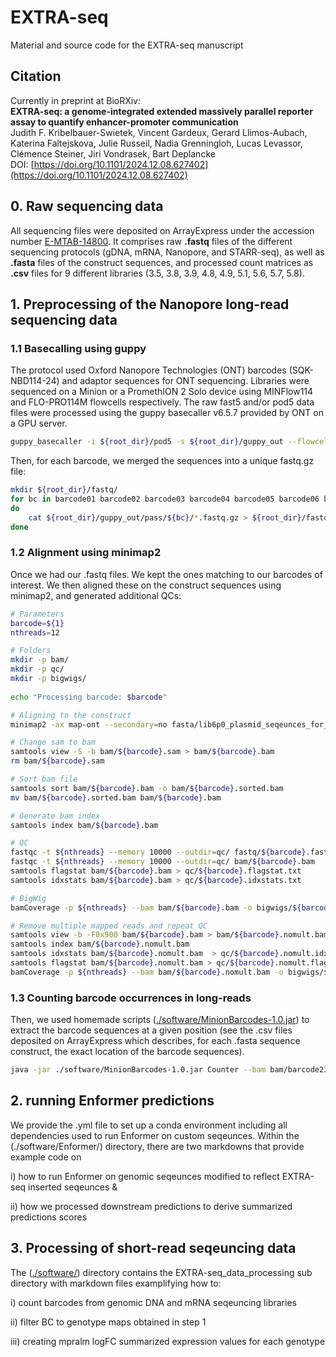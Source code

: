 # EXTRA-seq
Material and source code for the EXTRA-seq manuscript

## Citation
Currently in preprint at BioRXiv:<br/>
**EXTRA-seq: a genome-integrated extended massively parallel reporter assay to quantify enhancer-promoter communication**<br/>
Judith F. Kribelbauer-Swietek,  Vincent Gardeux,  Gerard Llimos-Aubach, Katerina Faltejskova, Julie Russeil, Nadia Grenningloh, Lucas Levassor, Clémence Steiner,  Jiri Vondrasek,  Bart Deplancke<br/>
DOI: [https://doi.org/10.1101/2024.12.08.627402](https://doi.org/10.1101/2024.12.08.627402)

## 0. Raw sequencing data
All sequencing files were deposited on ArrayExpress under the accession number [E-MTAB-14800](https://www.ebi.ac.uk/biostudies/arrayexpress/studies/E-MTAB-14800). It comprises raw **.fastq** files of the different sequencing protocols (gDNA, mRNA, Nanopore, and STARR-seq), as well as **.fasta** files of the construct sequences, and processed count matrices as **.csv** files for 9 different libraries (3.5, 3.8, 3.9, 4.8, 4.9, 5.1, 5.6, 5.7, 5.8).<br/>

## 1. Preprocessing of the Nanopore long-read sequencing data

### 1.1 Basecalling using guppy

The protocol used Oxford Nanopore Technologies (ONT) barcodes (SQK-NBD114-24) and adaptor sequences for ONT sequencing. Libraries were sequenced on a Minion or a PromethION 2 Solo device using MINFlow114 and FLO-PRO114M flowcells respectively. The raw fast5 and/or pod5 data files were processed using the guppy basecaller v6.5.7 provided by ONT on a GPU server.

```bash
guppy_basecaller -i ${root_dir}/pod5 -s ${root_dir}/guppy_out --flowcell FLO-PRO114M --kit SQK-NBD114-24 -x "cuda:0" --barcode_kits "SQK-NBD114-24" --compress_fastq --gpu_runners_per_device 100 --chunks_per_runner 128
```

Then, for each barcode, we merged the sequences into a unique fastq.gz file:
```bash
mkdir ${root_dir}/fastq/
for bc in barcode01 barcode02 barcode03 barcode04 barcode05 barcode06 barcode07 barcode08 barcode09 barcode10 barcode11 barcode12 barcode13 barcode14 barcode15 barcode16 barcode17 barcode18 barcode19 barcode20 barcode21 barcode22 barcode23 barcode24 unclassified
do
	cat ${root_dir}/guppy_out/pass/${bc}/*.fastq.gz > ${root_dir}/fastq/${bc}.fastq.gz
done
```

### 1.2 Alignment using minimap2

Once we had our .fastq files. We kept the ones matching to our barcodes of interest. We then aligned these on the construct sequences using minimap2, and generated additional QCs:

```bash
# Parameters
barcode=${1}
nthreads=12

# Folders
mkdir -p bam/
mkdir -p qc/
mkdir -p bigwigs/
	
echo "Processing barcode: $barcode"

# Aligning to the construct
minimap2 -ax map-ont --secondary=no fasta/lib6p0_plasmid_seqeunces_for_nanopore_alignment_2024_12_02.fasta fastq/${barcode}.fastq.gz -o bam/${barcode}.sam

# Change sam to bam 
samtools view -S -b bam/${barcode}.sam > bam/${barcode}.bam
rm bam/${barcode}.sam

# Sort bam file 
samtools sort bam/${barcode}.bam -o bam/${barcode}.sorted.bam
mv bam/${barcode}.sorted.bam bam/${barcode}.bam

# Generate bam index
samtools index bam/${barcode}.bam

# QC
fastqc -t ${nthreads} --memory 10000 --outdir=qc/ fastq/${barcode}.fastq.gz
fastqc -t ${nthreads} --memory 10000 --outdir=qc/ bam/${barcode}.bam
samtools flagstat bam/${barcode}.bam > qc/${barcode}.flagstat.txt
samtools idxstats bam/${barcode}.bam > qc/${barcode}.idxstats.txt

# BigWig
bamCoverage -p ${nthreads} --bam bam/${barcode}.bam -o bigwigs/${barcode}.bw --binSize 10 --normalizeUsing RPKM --outFileFormat "bigwig"

# Remove multiple mapped reads and repeat QC
samtools view -b -F0x900 bam/${barcode}.bam > bam/${barcode}.nomult.bam
samtools index bam/${barcode}.nomult.bam
samtools idxstats bam/${barcode}.nomult.bam  > qc/${barcode}.nomult.idxstats.txt 
samtools flagstat bam/${barcode}.nomult.bam > qc/${barcode}.nomult.flagstat.txt
bamCoverage -p ${nthreads} --bam bam/${barcode}.nomult.bam -o bigwigs/${barcode}.nomult.bw --binSize 10 --normalizeUsing RPKM --outFileFormat "bigwig"
```

### 1.3 Counting barcode occurrences in long-reads

Then, we used homemade scripts ([./software/MinionBarcodes-1.0.jar](./software/MinionBarcodes-1.0.jar)) to extract the barcode sequences at a given position (see the .csv files deposited on ArrayExpress which describes, for each .fasta sequence construct, the exact location of the barcode sequences).
```bash
java -jar ./software/MinionBarcodes-1.0.jar Counter --bam bam/barcode23.nomult.bam --config csv/6p0_library_enh_seq_BC_extraction_coordinates_hublib4p75_for_NanoP_alignment_2024_12_02_updated.csv --mapq 0 -o output/barcode23.nomult.tsv >output/barcode23.nomult.log
```

## 2. running Enformer predictions

We provide the .yml file to set up a conda environment including all dependencies used to run Enformer on custom seqeunces. Within the (./software/Enformer/) directory, there are two markdowns that provide example code on 

i) how to run Enformer on genomic seqeunces modified to reflect EXTRA-seq inserted seqeunces &

ii) how we processed downstream predictions to derive summarized predictions scores

## 3. Processing of short-read seqeuncing data

The ([./software/](https://github.com/DeplanckeLab/EXTRA-seq/tree/main/software/EXTRA_seq_data_processing)) directory contains the EXTRA-seq_data_processing sub directory with markdown files examplifying how to: 

i) count barcodes from genomic DNA and mRNA seqeuncing libraries

ii) filter BC to genotype maps obtained in step 1

iii) creating mpralm logFC summarized expression values for each genotype
